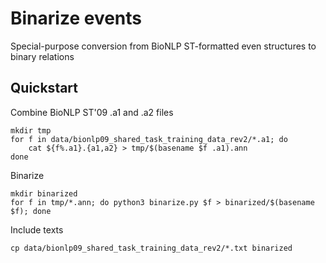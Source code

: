 # Binarize events

Special-purpose conversion from BioNLP ST-formatted even structures to
binary relations

## Quickstart

Combine BioNLP ST'09 .a1 and .a2 files

```
mkdir tmp
for f in data/bionlp09_shared_task_training_data_rev2/*.a1; do
    cat ${f%.a1}.{a1,a2} > tmp/$(basename $f .a1).ann
done
```

Binarize

```
mkdir binarized
for f in tmp/*.ann; do python3 binarize.py $f > binarized/$(basename $f); done
```

Include texts

```
cp data/bionlp09_shared_task_training_data_rev2/*.txt binarized
```